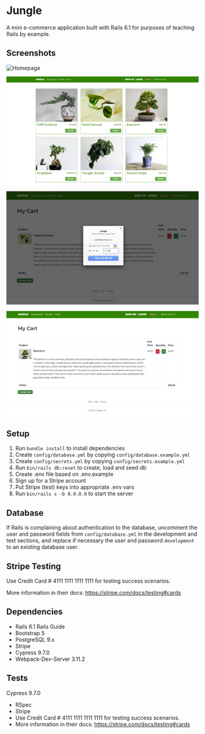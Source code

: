 # Jungle

A mini e-commerce application built with Rails 6.1 for purposes of teaching Rails by example.

## Screenshots
![Homepage](./home-page.png)

![Products](./products.png)

![Payment](./payment.png)

![My cart](./myCart.png)

## Setup

1. Run `bundle install` to install dependencies
2. Create `config/database.yml` by copying `config/database.example.yml`
3. Create `config/secrets.yml` by copying `config/secrets.example.yml`
4. Run `bin/rails db:reset` to create, load and seed db
5. Create .env file based on .env.example
6. Sign up for a Stripe account
7. Put Stripe (test) keys into appropriate .env vars
8. Run `bin/rails s -b 0.0.0.0` to start the server

## Database

If Rails is complaining about authentication to the database, uncomment the user and password fields from `config/database.yml` in the development and test sections, and replace if necessary the user and password `development` to an existing database user.

## Stripe Testing

Use Credit Card # 4111 1111 1111 1111 for testing success scenarios.

More information in their docs: <https://stripe.com/docs/testing#cards>

## Dependencies

- Rails 6.1 Rails Guide
- Bootstrap 5
- PostgreSQL 9.x
- Stripe
- Cypress 9.7.0
- Webpack-Dev-Server 3.11.2

## Tests

Cypress 9.7.0

- RSpec
- Stripe
- Use Credit Card # 4111 1111 1111 1111 for testing success scenarios.
- More information in their docs: https://stripe.com/docs/testing#cards